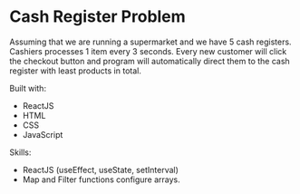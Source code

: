 # Cash Register Problem

Assuming that we are running a supermarket and we have 5 cash registers. Cashiers processes 1 item every 3 seconds. Every new customer will click the checkout button and program will automatically direct them to the cash register with least products in total.

Built with:
- ReactJS
- HTML
- CSS
- JavaScript

Skills:
- ReactJS (useEffect, useState, setInterval)
- Map and Filter functions configure arrays.